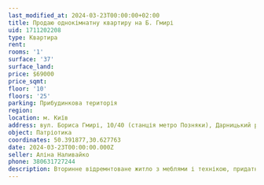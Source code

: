 ```yaml
---
last_modified_at: 2024-03-23T00:00:00+02:00
title: Продаю однокімнатну квартиру на Б. Гмирі
uid: 1711202208
type: Квартира
rent:
rooms: '1'
surface: '37'
surface_land:
price: $69000
price_sqmt:
floor: '10'
floors: '25'
parking: Прибудинкова територія
region:
location: м. Київ
address: вул. Бориса Гмирі, 10/40 (станція метро Позняки), Дарницький район
object: Патріотика
coordinates: 50.391877,30.627763
date: 2024-03-23T00:00:00.000Z
seller: Аліна Наливайко
phone: 380631727244
description: Вторинне відремнтоване житло з меблями і технікою, придатне і готове для проживання
---
```

